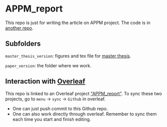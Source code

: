 # APPM_report 

This repo is just for writing the article on APPM project. The code is in [another repo](https://github.com/TianweiCSE/APPM).

## Subfolders

`master_thesis_version`: figures and tex file for [master thesis](https://github.com/TianweiCSE/APPM/files/9423681/Master_thesis_TianweiYu.pdf).

`paper_version`: the folder where we work.

## Interaction with [Overleaf](https://www.overleaf.com/project)

This repo is linked to an Overleaf project ["APPM_report"](https://www.overleaf.com/read/gnwygnrkdgdr). To sync these two projects, go to `menu` -> `sync` -> `Github` in overleaf.

- One can just push commit to this Github repo.
- One can also work directly through overleaf. Remember to sync them each time you start and finish editing.   
